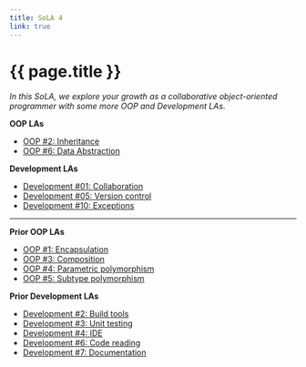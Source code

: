 ```yaml
---
title: SoLA 4
link: true
---
```

# {{ page.title }}

_In this SoLA, we explore your growth as a collaborative object-oriented programmer with some more OOP and Development LAs._

**OOP LAs**

* [OOP #2: Inheritance](https://www.gradescope.com/courses/818402/assignments/5066254)
* [OOP #6: Data Abstraction](https://www.gradescope.com/courses/818402/assignments/5066257)

**Development LAs**

* [Development #01: Collaboration](https://www.gradescope.com/courses/818402/assignments/5066311)
* [Development #05: Version control](https://www.gradescope.com/courses/818402/assignments/5066313)
* [Development #10: Exceptions](https://www.gradescope.com/courses/818402/assignments/5066317)

---

**Prior OOP LAs**

* [OOP #1: Encapsulation](https://www.gradescope.com/courses/818402/assignments/5065429)
* [OOP #3: Composition](https://www.gradescope.com/courses/818402/assignments/5065453)
* [OOP #4: Parametric polymorphism](https://www.gradescope.com/courses/818402/assignments/5065454)
* [OOP #5: Subtype polymorphism](https://www.gradescope.com/courses/818402/assignments/5065455)

**Prior Development LAs**

* [Development #2: Build tools](https://www.gradescope.com/courses/818402/assignments/5065424)
* [Development #3: Unit testing](https://www.gradescope.com/courses/818402/assignments/5065425)
* [Development #4: IDE](https://www.gradescope.com/courses/818402/assignments/5065426)
* [Development #6: Code reading](https://www.gradescope.com/courses/818402/assignments/5065427)
* [Development #7: Documentation](https://www.gradescope.com/courses/818402/assignments/5065428)

